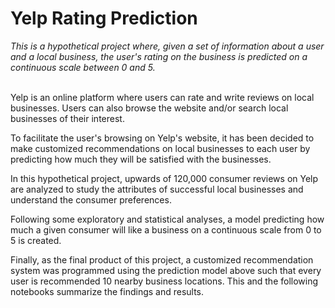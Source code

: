 # Yelp Rating Prediction
*This is a hypothetical project where, given a set of information about a user and a local business, the user's rating on the business is predicted on a continuous scale between 0 and 5.*
<br><br>

Yelp is an online platform where users can rate and write reviews on local businesses. Users can also browse the website and/or search local businesses of their interest.

To facilitate the user's browsing on Yelp's website, it has been decided to make customized recommendations on local businesses to each user by predicting how much they will be satisfied with the businesses.

In this hypothetical project, upwards of 120,000 consumer reviews on Yelp are analyzed to study the attributes of successful local businesses and understand the consumer preferences.

Following some exploratory and statistical analyses, a model predicting how much a given consumer will like a business on a continuous scale from 0 to 5 is created.

Finally, as the final product of this project, a customized recommendation system was programmed using the prediction model above such that every user is recommended 10 nearby business locations. This and the following notebooks summarize the findings and results. 
